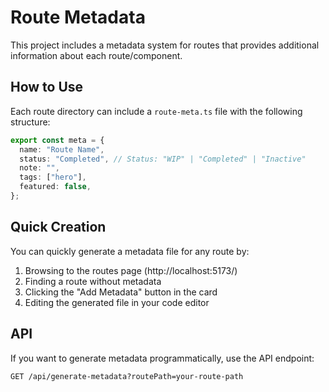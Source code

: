 # Route Metadata

This project includes a metadata system for routes that provides additional information about each route/component.

## How to Use

Each route directory can include a `route-meta.ts` file with the following structure:

```typescript
export const meta = {
  name: "Route Name",
  status: "Completed", // Status: "WIP" | "Completed" | "Inactive"
  note: "",
  tags: ["hero"],
  featured: false,
};
```

## Quick Creation

You can quickly generate a metadata file for any route by:

1. Browsing to the routes page (http://localhost:5173/)
2. Finding a route without metadata
3. Clicking the "Add Metadata" button in the card
4. Editing the generated file in your code editor

## API

If you want to generate metadata programmatically, use the API endpoint:

```
GET /api/generate-metadata?routePath=your-route-path
```
